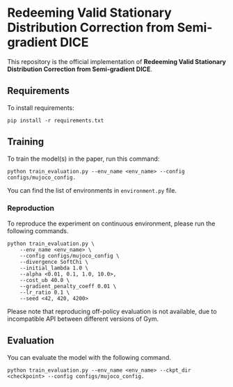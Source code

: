 # Redeeming Valid Stationary Distribution Correction from Semi-gradient DICE

This repository is the official implementation of **Redeeming Valid Stationary Distribution Correction from Semi-gradient DICE**. 

## Requirements

To install requirements:

```setup
pip install -r requirements.txt
```

## Training

To train the model(s) in the paper, run this command:

```train
python train_evaluation.py --env_name <env_name> --config configs/mujoco_config.
```

You can find the list of environments in `environment.py` file.

### Reproduction

To reproduce the experiment on continuous environment, please run the following commands.

```train
python train_evaluation.py \
    --env_name <env_name> \
    --config configs/mujoco_config \
    --divergence SoftChi \
    --initial_lambda 1.0 \
    --alpha <0.01, 0.1, 1.0, 10.0>,
    --cost_ub 40.0 \
    --gradient_penalty_coeff 0.01 \
    --lr_ratio 0.1 \
    --seed <42, 420, 4200>
```

Please note that reproducing off-policy evaluation is not available, due to incompatible
API between different versions of Gym.

## Evaluation

You can evaluate the model with the following command.

```train
python train_evaluation.py --env_name <env_name> --ckpt_dir <checkpoint> --config configs/mujoco_config.
```
